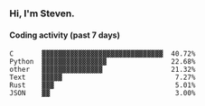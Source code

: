 ### Hi, I'm Steven.

#### Coding activity (past 7 days)
```
C       ▓▓▓▓▓▓▓▓▓▓▓▓▓▓▓▓▓▓▓▓▓▓▓▓▓▓▓▓▓▓  40.72%
Python  ▓▓▓▓▓▓▓▓▓▓▓▓▓▓▓▓                22.68%
other   ▓▓▓▓▓▓▓▓▓▓▓▓▓▓▓                 21.32%
Text    ▓▓▓▓▓                            7.27%
Rust    ▓▓▓                              5.01%
JSON    ▓▓                               3.00%
```
